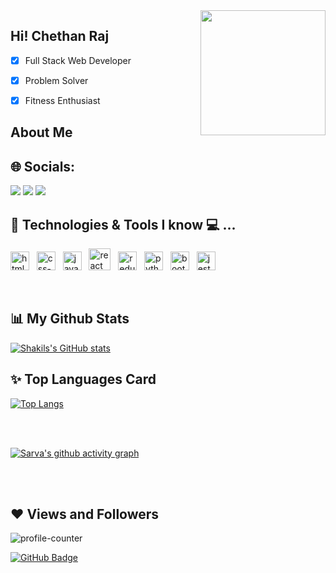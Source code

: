 <img width="200" align="right" src="https://user-images.githubusercontent.com/63135773/184524716-ae71737d-7631-4a93-bcdb-cf1fa13bab30.png" />

## Hi! Chethan Raj
- [x] Full Stack Web Developer
- [x] Problem Solver
- [x] Fitness Enthusiast  



<h2>About Me</h2>
    <div>
    <p></p>
    </div>
<h2>🌐 Socials:</h2>
<a href="https://www.linkedin.com/in/chethan-raj-b351915a/"><img src="https://img.shields.io/badge/LinkedIn-%230077B5.svg?logo=linkedin&logoColor=white"/></a>
<a href="https://ahmad-ds.github.io/"><img src="https://img.shields.io/badge/Portfolio-ff5722"/></a>
<a href="https://leetcode.com/chethanraju19/"><img src="https://img.shields.io/badge/-LeetCode-FFA116?style=for-the-badge&logo=LeetCode&logoColor=black"/></a>



<h2>🚀 Technologies & Tools I know 💻 ...</h2>
    <div>
    <p><img width="30px" src="https://seeklogo.com/images/H/html5-logo-EF92D240D7-seeklogo.com.png" alt="html-5" /> &nbsp   <img width="30px" src="https://seeklogo.com/images/C/css3-logo-8724075274-seeklogo.com.png" alt="css-3"/> &nbsp    <img width="30px" src="https://seeklogo.com/images/J/javascript-js-logo-2949701702-seeklogo.com.png" alt="javascript" /> &nbsp   <img width="35px" src="https://seeklogo.com/images/R/react-logo-7B3CE81517-seeklogo.com.png" alt="react"/> &nbsp   
  <img width="30px" src="https://seeklogo.com/images/R/redux-logo-9CA6836C12-seeklogo.com.png" alt="redux" /> &nbsp   
  <img width="30px" src="https://seeklogo.com/images/P/python-logo-A32636CAA3-seeklogo.com.png" alt="python" /> &nbsp  
      <img width="30px" src="https://seeklogo.com/images/B/bootstrap-5-logo-85A1F11F4F-seeklogo.com.png" alt="bootstrap"/> &nbsp  
      <img width="30px" src="https://seeklogo.com/images/J/jest-logo-F9901EBBF7-seeklogo.com.png" alt="jest"/>
      </div>
   <br/>
   
<h2> 📊 My Github Stats</h2>

  [![Shakils's GitHub stats](https://github-readme-stats.vercel.app/api?username=SarvaBharan&hide=prs&count_private=true&show_icons=true&theme=radical)](https://github.com/anuraghazra/github-readme-stats)

<h2>✨ Top Languages Card</h2>

[![Top Langs](https://github-readme-stats.vercel.app/api/top-langs/?username=SarvaBharan&layout=compact)](https://github.com/ahmad-DS/github-readme-stats)


<br/>
<br/>


[![Sarva's github activity graph](https://activity-graph.herokuapp.com/graph?username=SarvaBharan&theme=react-dark)](https://github.com/SarvaBharan/github-readme-activity-graph)


<br/>
<br/>
  


<h2>❤ Views and Followers</h2>
<img src="https://komarev.com/ghpvc/?username=ahmad-DS&style=for-the-badge" alt="profile-counter"/>

<a href="https://github.com/SarvaBharan?tab=followers"><img src="https://img.shields.io/github/followers/SarvaBharan?label=Followers&style=social" alt="GitHub Badge"></a>


<!--
**ahmad-DS/ahmad-DS** is a ✨ _special_ ✨ repository because its `README.md` (this file) appears on your GitHub profile.

Here are some ideas to get you started:

- 🔭 I’m currently working on ...
- 🌱 I’m currently learning ...
- 👯 I’m looking to collaborate on ...
- 🤔 I’m looking for help with ...
- 💬 Ask me about ...
- 📫 How to reach me: ...
- 😄 Pronouns: ...
- ⚡ Fun fact: ...
-->
